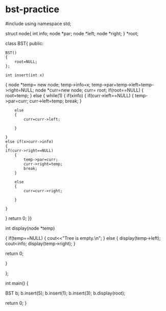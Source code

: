 # bst-practice
#include <iostream>
using namespace std;

struct node{
	int info;
	node *par;
	node *left;
	node *right;
} *root;

class BST{
public:	
 
	BST()
	{
		root=NULL;
	};
	
	int insert(int x)
{
	node *temp= new node;
	temp->info=x;
	temp->par=temp->left=temp->right=NULL;
	node *curr=new node;
	curr= root;
	if(root==NULL)
	{
		root=temp;
	}
	else
	{
	while(1)
	{
	 if(x<curr->info)
	 {
	 	if(curr->left==NULL)
	 	{
	 		temp->par=curr;
	 		curr->left=temp;
	 		break;
	 	}
	 
	 	else
	 	{
	 		curr=curr->left;
	 		
	    }
	   
	}
	else if(x>curr->info)
	{
	if(curr->right==NULL)
	 	{
	 		temp->par=curr;
	 		curr->right=temp;
	 		break;
	 	}
	 
	 	else
	 	{
	 		curr=curr->right;
	 		
	    }
	    	
	}
}
return 0;
}}

int display(node *temp)

{
 if(temp==NULL)
 {
 	cout<<"Tree is empty.\n";
 }
 else
 {
 display(temp->left);
 cout<<temp->info;
 display(temp->right);
 }
 
 return 0;
   
}
   
	
};

int main() 
{

BST b;
b.insert(5);
b.insert(1);
b.insert(3);
b.display(root);

return 0;
}
